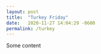 ```yaml
---
layout: post
title:  "Turkey Friday"
date:   2020-11-27 14:04:29 -0600
permalink: /turkey
---
```


Some content

